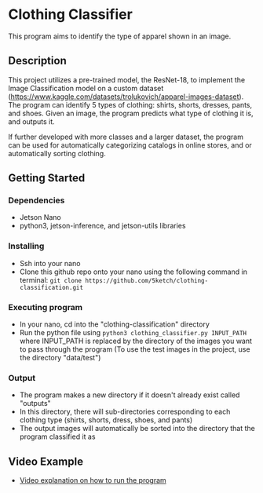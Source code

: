# Clothing Classifier

This program aims to identify the type of apparel shown in an image. 

## Description

This project utilizes a pre-trained model, the ResNet-18, to implement the Image Classification model on a custom dataset (https://www.kaggle.com/datasets/trolukovich/apparel-images-dataset). 
The program can identify 5 types of clothing: shirts, shorts, dresses, pants, and shoes. Given an image, the program predicts what type of clothing it is, and outputs it.

If further developed with more classes and a larger dataset, the program can be used for automatically categorizing catalogs in online stores, and or automatically sorting clothing.

## Getting Started

### Dependencies

* Jetson Nano
* python3, jetson-inference, and jetson-utils libraries

### Installing

* Ssh into your nano
* Clone this github repo onto your nano using the following command in terminal: ```git clone https://github.com/5ketch/clothing-classification.git```

### Executing program

* In your nano, cd into the "clothing-classification" directory
* Run the python file using ```python3 clothing_classifier.py INPUT_PATH``` where INPUT_PATH is replaced by the directory of the images you want to pass through the program (To use the test images in the project, use the directory "data/test")

### Output

* The program makes a new directory if it doesn't already exist called "outputs"
* In this directory, there will sub-directories corresponding to each clothing type (shirts, shorts, dress, shoes, and pants)
* The output images will automatically be sorted into the directory that the program classified it as

## Video Example

* [Video explanation on how to run the program](https://youtu.be/UzM6hOUiCYE)
